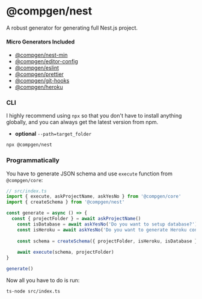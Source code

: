 # @compgen/nest

A robust generator for generating full Nest.js project.

#### Micro Generators Included

- [@compgen/nest-min](/packages/micro-generators/nest-min)
- [@compgen/editor-config](/packages/micro-generators/editor-config)
- [@compgen/eslint](/packages/micro-generators/eslint)
- [@compgen/prettier](/packages/micro-generators/prettier)
- [@compgen/git-hooks](/packages/micro-generators/git-hooks)
- [@compgen/heroku](/packages/micro-generators/heroku)

### CLI

I highly recommend using `npx` so that you don't have to install anything globally, and you can always get the latest version from npm.

- **optional** `--path=target_folder`

```bash
npx @compgen/nest
```

### Programmatically

You have to generate JSON schema and use `execute` function from `@compgen/core`:

```ts
// src/index.ts
import { execute, askProjectName, askYesNo } from '@compgen/core'
import { createSchema } from '@compgen/nest'

const generate = async () => {
  const { projectFolder } = await askProjectName()
    const isDatabase = await askYesNo('Do you want to setup database?')
    const isHeroku = await askYesNo('Do you want to generate Heroku configuration?')
  
    const schema = createSchema({ projectFolder, isHeroku, isDatabase })
  
    await execute(schema, projectFolder)
}

generate()
```

Now all you have to do is run:

```
ts-node src/index.ts
```
